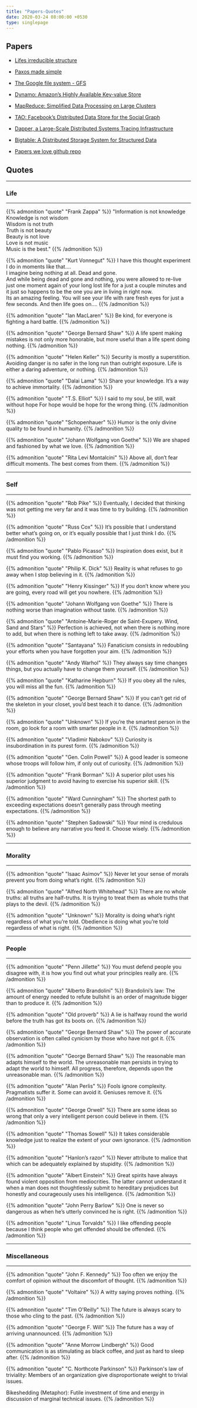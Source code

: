 ```yaml
---
title: "Papers-Quotes"
date: 2020-03-24 08:00:00 +0530
type: singlepage
---
```


## Papers

- [Lifes irreducible structure](https://fermatslibrary.com/s/lifes-irreducible-structure)
- [Paxos made simple](https://lamport.azurewebsites.net/pubs/paxos-simple.pdf)
- [The Google file system - GFS](https://static.googleusercontent.com/media/research.google.com/en//archive/gfs-sosp2003.pdf)
- [Dynamo: Amazon’s Highly Available Key-value Store](https://www.allthingsdistributed.com/files/amazon-dynamo-sosp2007.pdf)
- [MapReduce: Simplified Data Processing on Large Clusters](https://static.googleusercontent.com/media/research.google.com/en//archive/mapreduce-osdi04.pdf)
- [TAO: Facebook’s Distributed Data Store for the Social Graph](https://www.usenix.org/system/files/conference/atc13/atc13-bronson.pdf)
- [Dapper, a Large-Scale Distributed Systems Tracing Infrastructure](https://static.googleusercontent.com/media/research.google.com/en//pubs/archive/36356.pdf)
- [Bigtable: A Distributed Storage System for Structured Data](https://storage.googleapis.com/pub-tools-public-publication-data/pdf/68a74a85e1662fe02ff3967497f31fda7f32225c.pdf)

- [Papers we love github repo](https://github.com/papers-we-love/papers-we-love)

## Quotes

---

### Life

---

{{% admonition "quote" "Frank Zappa" %}}
"Information is not knowledge  
Knowledge is not wisdom  
Wisdom is not truth  
Truth is not beauty  
Beauty is not love  
Love is not music  
Music is the best."
{{% /admonition %}}

{{% admonition "quote" "Kurt Vonnegut" %}}
I have this thought experiment I do in moments like that....  
I imagine being nothing at all. Dead and gone.  
And while being dead and gone and nothing, you were allowed to re-live just one moment again of your long lost life for a just a couple minutes and it just so happens to be the one you are in living in right now.  
Its an amazing feeling. You will see your life with rare fresh eyes for just a few seconds. And then life goes on....
{{% /admonition %}}

{{% admonition "quote" "Ian MacLaren" %}}
Be kind, for everyone is fighting a hard battle.
{{% /admonition %}}

{{% admonition "quote" "George Bernard Shaw" %}}
A life spent making mistakes is not only more honorable, but more useful than a life spent doing nothing.
{{% /admonition %}}

{{% admonition "quote" "Helen Keller" %}}
Security is mostly a superstition. Avoiding danger is no safer in the long run than outright exposure. Life is either a daring adventure, or nothing.
{{% /admonition %}}

{{% admonition "quote" "Dalai Lama" %}}
Share your knowledge. It’s a way to achieve immortality.
{{% /admonition %}}

{{% admonition "quote" "T.S. Elliot" %}}
I said to my soul, be still, wait without hope For hope would be hope for the wrong thing.
{{% /admonition %}}

{{% admonition "quote" "Schopenhauer" %}}
Humor is the only divine quality to be found in humanity.
{{% /admonition %}}

{{% admonition "quote" "Johann Wolfgang von Goethe" %}}
We are shaped and fashioned by what we love.
{{% /admonition %}}

{{% admonition "quote" "Rita Levi Montalcini" %}}
Above all, don’t fear difficult moments. The best comes from them.
{{% /admonition %}}

---

### Self

---

{{% admonition "quote" "Rob Pike" %}}
Eventually, I decided that thinking was not getting me very far and it was time to try building.
{{% /admonition %}}

{{% admonition "quote" "Russ Cox" %}}
It’s possible that I understand better what’s going on, or it’s equally possible that I just think I do.
{{% /admonition %}}

{{% admonition "quote" "Pablo Picasso" %}}
Inspiration does exist, but it must find you working.
{{% /admonition %}}

{{% admonition "quote" "Philip K. Dick" %}}
Reality is what refuses to go away when I stop believing in it.
{{% /admonition %}}

{{% admonition "quote" "Henry Kissinger" %}}
If you don’t know where you are going, every road will get you nowhere.
{{% /admonition %}}

{{% admonition "quote" "Johann Wolfgang von Goethe" %}}
There is nothing worse than imagination without taste.
{{% /admonition %}}

{{% admonition "quote" "Antoine-Marie-Roger de Saint-Exupery. Wind, Sand and Stars" %}}
Perfection is achieved, not when there is nothing more to add, but when there is nothing left to take away.
{{% /admonition %}}

{{% admonition "quote" "Santayana" %}}
Fanaticism consists in redoubling your efforts when you have forgotten your aim.
{{% /admonition %}}

{{% admonition "quote" "Andy Warhol" %}}
They always say time changes things, but you actually have to change them yourself.
{{% /admonition %}}

{{% admonition "quote" "Katharine Hepburn" %}}
If you obey all the rules, you will miss all the fun.
{{% /admonition %}}

{{% admonition "quote" "George Bernard Shaw" %}}
If you can’t get rid of the skeleton in your closet, you’d best teach it to dance.
{{% /admonition %}}

{{% admonition "quote" "Unknown" %}}
If you’re the smartest person in the room, go look for a room with smarter people in it.
{{% /admonition %}}

{{% admonition "quote" "Vladimir Nabokov" %}}
Curiosity is insubordination in its purest form.
{{% /admonition %}}

{{% admonition "quote" "Gen. Colin Powell" %}}
A good leader is someone whose troops will follow him, if only out of curiosity.
{{% /admonition %}}

{{% admonition "quote" "Frank Borman" %}}
A superior pilot uses his superior judgment to avoid having to exercise his superior skill.
{{% /admonition %}}

{{% admonition "quote" "Ward Cunningham" %}}
The shortest path to exceeding expectations doesn’t generally pass through meeting expectations.
{{% /admonition %}}

{{% admonition "quote" "Stephen Sadowski" %}}
Your mind is credulous enough to believe any narrative you feed it. Choose wisely.
{{% /admonition %}}

---

### Morality

---

{{% admonition "quote" "Isaac Asimov" %}}
Never let your sense of morals prevent you from doing what’s right.
{{% /admonition %}}

{{% admonition "quote" "Alfred North Whitehead" %}}
There are no whole truths: all truths are half-truths. It is trying to treat them as whole truths that plays to the devil.
{{% /admonition %}}

{{% admonition "quote" "Unknown" %}}
Morality is doing what’s right regardless of what you’re told. Obedience is doing what you’re told regardless of what is right.
{{% /admonition %}}

---

### People

---

{{% admonition "quote" "Penn Jillette" %}}
You must defend people you disagree with, it is how you find out what your principles really are.
{{% /admonition %}}

{{% admonition "quote" "Alberto Brandolini" %}}
Brandolini’s law: The amount of energy needed to refute bullshit is an order of magnitude bigger than to produce it.
{{% /admonition %}}

{{% admonition "quote" "Old proverb" %}}
A lie is halfway round the world before the truth has got its boots on.
{{% /admonition %}}

{{% admonition "quote" "George Bernard Shaw" %}}
The power of accurate observation is often called cynicism by those who have not got it.
{{% /admonition %}}

{{% admonition "quote" "George Bernard Shaw" %}}
The reasonable man adapts himself to the world. The unreasonable man persists in trying to adapt the world to himself. All progress, therefore, depends upon the unreasonable man.
{{% /admonition %}}

{{% admonition "quote" "Alan Perlis" %}}
Fools ignore complexity. Pragmatists suffer it. Some can avoid it. Geniuses remove it.
{{% /admonition %}}

{{% admonition "quote" "George Orwell" %}}
There are some ideas so wrong that only a very intelligent person could believe in them.
{{% /admonition %}}

{{% admonition "quote" "Thomas Sowell" %}}
It takes considerable knowledge just to realize the extent of your own ignorance.
{{% /admonition %}}

{{% admonition "quote" "Hanlon’s razor" %}}
Never attribute to malice that which can be adequately explained by stupidity.
{{% /admonition %}}

{{% admonition "quote" "Albert Einstein" %}}
Great spirits have always found violent opposition from mediocrities. The latter cannot understand it when a man does not thoughtlessly submit to hereditary prejudices but honestly and courageously uses his intelligence.
{{% /admonition %}}

{{% admonition "quote" "John Perry Barlow" %}}
One is never so dangerous as when he’s utterly convinced he is right.
{{% /admonition %}}

{{% admonition "quote" "Linus Torvalds" %}}
I like offending people because I think people who get offended should be offended.
{{% /admonition %}}

---

### Miscellaneous

---

{{% admonition "quote" "John F. Kennedy" %}}
Too often we enjoy the comfort of opinion without the discomfort of thought.
{{% /admonition %}}

{{% admonition "quote" "Voltaire" %}}
A witty saying proves nothing.
{{% /admonition %}}

{{% admonition "quote" "Tim O'Reilly" %}}
The future is always scary to those who cling to the past.
{{% /admonition %}}

{{% admonition "quote" "George F. Will" %}}
The future has a way of arriving unannounced.
{{% /admonition %}}

{{% admonition "quote" "Anne Morrow Lindbergh" %}}
Good communication is as stimulating as black coffee, and just as hard to sleep after.
{{% /admonition %}}

{{% admonition "quote" "C. Northcote Parkinson" %}}
Parkinson's law of triviality: Members of an organization give disproportionate weight to trivial issues.

Bikeshedding (Metaphor): Futile investment of time and energy in discussion of marginal technical issues.
{{% /admonition %}}
